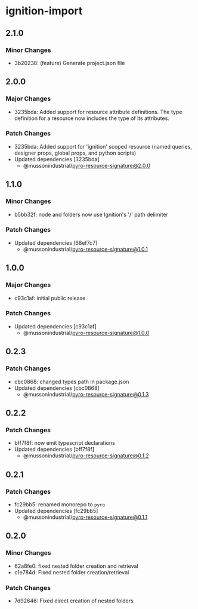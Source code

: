 # ignition-import

## 2.1.0

### Minor Changes

-   3b20238: (feature) Generate project.json file

## 2.0.0

### Major Changes

-   3235bda: Added support for resource attribute definitions.
    The type definition for a resource now includes the type of its attributes.

### Patch Changes

-   3235bda: Added support for 'ignition' scoped resource (named queries, designer props, global props, and python scripts)
-   Updated dependencies [3235bda]
    -   @mussonindustrial/pyro-resource-signature@2.0.0

## 1.1.0

### Minor Changes

-   b5bb32f: node and folders now use Ignition's '/' path delimiter

### Patch Changes

-   Updated dependencies [68ef7c7]
    -   @mussonindustrial/pyro-resource-signature@1.0.1

## 1.0.0

### Major Changes

-   c93c1af: initial public release

### Patch Changes

-   Updated dependencies [c93c1af]
    -   @mussonindustrial/pyro-resource-signature@1.0.0

## 0.2.3

### Patch Changes

-   cbc0868: changed types path in package.json
-   Updated dependencies [cbc0868]
    -   @mussonindustrial/pyro-resource-signature@0.1.3

## 0.2.2

### Patch Changes

-   bff7f8f: now emit typescript declarations
-   Updated dependencies [bff7f8f]
    -   @mussonindustrial/pyro-resource-signature@0.1.2

## 0.2.1

### Patch Changes

-   fc29bb5: renamed monorepo to `pyro`
-   Updated dependencies [fc29bb5]
    -   @mussonindustrial/pyro-resource-signature@0.1.1

## 0.2.0

### Minor Changes

-   62a8fe0: fixed nested folder creation and retrieval
-   c1e784d: Fixed nested folder creation/retrieval

### Patch Changes

-   7d92646: Fixed direct creation of nested folders
